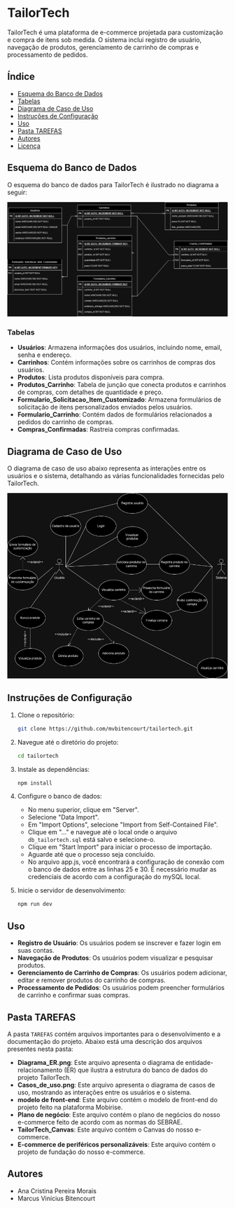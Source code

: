 # TailorTech

TailorTech é uma plataforma de e-commerce projetada para customização e compra de itens sob medida. O sistema inclui registro de usuário, navegação de produtos, gerenciamento de carrinho de compras e processamento de pedidos.

## Índice

- [Esquema do Banco de Dados](#esquema-do-banco-de-dados)
- [Tabelas](#tabelas)
- [Diagrama de Caso de Uso](#diagrama-de-caso-de-uso)
- [Instruções de Configuração](#instruções-de-configuração)
- [Uso](#uso)
- [Pasta TAREFAS](#pasta-TAREFAS)
- [Autores](#autores)
- [Licença](#licença)

## Esquema do Banco de Dados

O esquema do banco de dados para TailorTech é ilustrado no diagrama a seguir:

![Esquema do Banco de Dados](./TAREFAS/Diagrama_ER.png)

### Tabelas

- **Usuários**: Armazena informações dos usuários, incluindo nome, email, senha e endereço.
- **Carrinhos**: Contém informações sobre os carrinhos de compras dos usuários.
- **Produtos**: Lista produtos disponíveis para compra.
- **Produtos_Carrinho**: Tabela de junção que conecta produtos e carrinhos de compras, com detalhes de quantidade e preço.
- **Formulario_Solicitacao_Item_Customizado**: Armazena formulários de solicitação de itens personalizados enviados pelos usuários.
- **Formulario_Carrinho**: Contém dados de formulários relacionados a pedidos do carrinho de compras.
- **Compras_Confirmadas**: Rastreia compras confirmadas.

## Diagrama de Caso de Uso

O diagrama de caso de uso abaixo representa as interações entre os usuários e o sistema, detalhando as várias funcionalidades fornecidas pelo TailorTech.

![Diagrama de Caso de Uso](./TAREFAS/Casos_de_uso.png)

## Instruções de Configuração

1. Clone o repositório:
    ```bash
    git clone https://github.com/mvbitencourt/tailortech.git
    ```
2. Navegue até o diretório do projeto:
    ```bash
    cd tailortech
    ```
3. Instale as dependências:
    ```bash
    npm install
    ```
4. Configure o banco de dados:
    - No menu superior, clique em "Server".
    - Selecione "Data Import".
    - Em "Import Options", selecione "Import from Self-Contained File".
    - Clique em "..." e navegue até o local onde o arquivo `db_tailortech.sql` está salvo e selecione-o.
    - Clique em "Start Import" para iniciar o processo de importação.
    - Aguarde até que o processo seja concluído.
    - No arquivo app.js, você encontrará a configuração de conexão com o banco de dados entre as linhas 25 e 30. É necessário mudar as credenciais de acordo com a configuração do mySQL local.

5. Inicie o servidor de desenvolvimento:
    ```bash
    npm run dev
    ```

## Uso

- **Registro de Usuário**: Os usuários podem se inscrever e fazer login em suas contas.
- **Navegação de Produtos**: Os usuários podem visualizar e pesquisar produtos.
- **Gerenciamento de Carrinho de Compras**: Os usuários podem adicionar, editar e remover produtos do carrinho de compras.
- **Processamento de Pedidos**: Os usuários podem preencher formulários de carrinho e confirmar suas compras.


## Pasta TAREFAS

A pasta `TAREFAS` contém arquivos importantes para o desenvolvimento e a documentação do projeto. Abaixo está uma descrição dos arquivos presentes nesta pasta:

- **Diagrama_ER.png**: Este arquivo apresenta o diagrama de entidade-relacionamento (ER) que ilustra a estrutura do banco de dados do projeto TailorTech.
- **Casos_de_uso.png**: Este arquivo apresenta o diagrama de casos de uso, mostrando as interações entre os usuários e o sistema.
- **modelo de front-end**: Este arquivo contém o modelo de front-end do projeto feito na plataforma Mobirise.
- **Plano de negócio**: Este arquivo contém o plano de negócios do nosso e-commerce feito de acordo com as normas do SEBRAE.
- **TailorTech_Canvas**: Este arquivo contém o Canvas do nosso e-commerce.
- **E-commerce de periféricos personalizáveis**: Este arquivo contém o projeto de fundação do nosso e-commerce.

## Autores

- Ana Cristina Pereira Morais
- Marcus Vinícius Bitencourt
